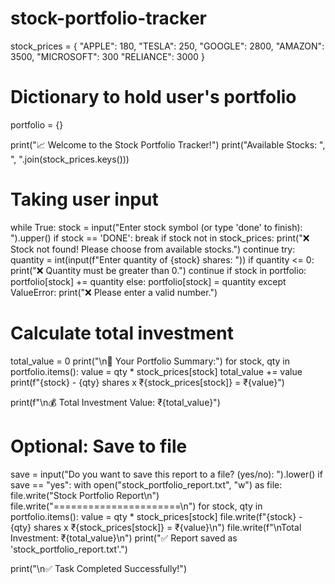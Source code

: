 # stock-portfolio-tracker



stock_prices = {
    "APPLE": 180,
    "TESLA": 250,
    "GOOGLE": 2800,
    "AMAZON": 3500,
    "MICROSOFT": 300
    "RELIANCE": 3000
}

# Dictionary to hold user's portfolio
portfolio = {}

print("📈 Welcome to the Stock Portfolio Tracker!")
print("Available Stocks: ", ", ".join(stock_prices.keys()))

# Taking user input
while True:
    stock = input("Enter stock symbol (or type 'done' to finish): ").upper()
    if stock == 'DONE':
        break
    if stock not in stock_prices:
        print("❌ Stock not found! Please choose from available stocks.")
        continue
    try:
        quantity = int(input(f"Enter quantity of {stock} shares: "))
        if quantity <= 0:
            print("❌ Quantity must be greater than 0.")
            continue
        if stock in portfolio:
            portfolio[stock] += quantity
        else:
            portfolio[stock] = quantity
    except ValueError:
        print("❌ Please enter a valid number.")

# Calculate total investment
total_value = 0
print("\n🧾 Your Portfolio Summary:")
for stock, qty in portfolio.items():
    value = qty * stock_prices[stock]
    total_value += value
    print(f"{stock} - {qty} shares x ₹{stock_prices[stock]} = ₹{value}")

print(f"\n💰 Total Investment Value: ₹{total_value}")

# Optional: Save to file
save = input("Do you want to save this report to a file? (yes/no): ").lower()
if save == "yes":
    with open("stock_portfolio_report.txt", "w") as file:
        file.write("Stock Portfolio Report\n")
        file.write("======================\n")
        for stock, qty in portfolio.items():
            value = qty * stock_prices[stock]
            file.write(f"{stock} - {qty} shares x ₹{stock_prices[stock]} = ₹{value}\n")
        file.write(f"\nTotal Investment: ₹{total_value}\n")
    print("✅ Report saved as 'stock_portfolio_report.txt'.")

print("\n✅ Task Completed Successfully!")
